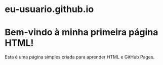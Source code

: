 # eu-usuario.github.io
<!DOCTYPE html>
<html lang="pt">
<head>
    <meta charset="UTF-8">
    <meta name="viewport" content="width=device-width, initial-scale=1.0">
    <title>Minha Primeira Página</title>
</head>
<body>
    <h1>Bem-vindo à minha primeira página HTML!</h1>
    <p>Esta é uma página simples criada para aprender HTML e GitHub Pages.</p>
</body>
</html>
